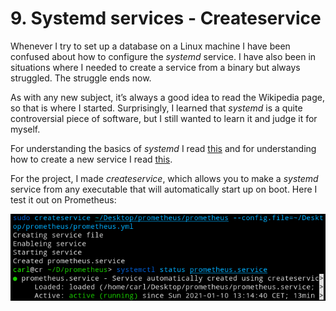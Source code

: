 # 9. Systemd services - Createservice

Whenever I try to set up a database on a Linux machine I have been confused about how to configure the *systemd* service.
I have also been in situations where I needed to create a service from a binary but always struggled.
The struggle ends now.

As with any new subject, it’s always a good idea to read the Wikipedia page, so that is where I started.
Surprisingly, I learned that *systemd* is a quite controversial piece of software, but I still wanted to learn it and judge it for myself.

For understanding the basics of *systemd* I read [this](https://www.digitalocean.com/community/tutorials/how-to-use-systemctl-to-manage-systemd-services-and-units) and for understanding how to create a new service I read [this](https://www.tecmint.com/create-new-service-units-in-systemd/).

For the project, I made *createservice*, which allows you to make a *systemd* service from any executable that will automatically start up on boot.
Here I test it out on Prometheus:

![](screenshot.png)
